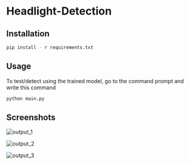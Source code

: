 # Headlight-Detection

## Installation
```bash
pip install - r requirements.txt
```

## Usage
To test/detect using the trained model, go to the command prompt and write this command
```bash
python main.py
```

## Screenshots
![output_1](https://github.com/Arsal2000/Headlight-Detection/assets/45012260/8b175f8c-8f27-430b-8233-cdd024c548b2)

![output_2](https://github.com/Arsal2000/Headlight-Detection/assets/45012260/13ed3abc-68ce-43e9-b6c8-d4157534230a)

![output_3](https://github.com/Arsal2000/Headlight-Detection/assets/45012260/d07d9345-1774-452c-80aa-4960f40fda55)
